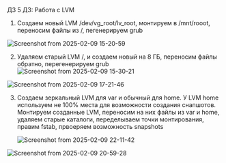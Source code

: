ДЗ 5 ДЗ: Работа с LVM

1. Создаем новый LVM /dev/vg_root/lv_root, монтируем в /mnt/rooot, переносим файлы из /, пегенерируем grub

![Screenshot from 2025-02-09 15-20-59](https://github.com/user-attachments/assets/26367265-a330-47cd-9a77-71a312d71e63)

2. Удаляем  старый LVM /, и создаем новый на 8 ГБ, переносим файлы обратно, перегенерируем grub
![Screenshot from 2025-02-09 15-30-21](https://github.com/user-attachments/assets/d1d2e67a-9f0b-4b1a-a49f-a2db6e6082d7)

![Screenshot from 2025-02-09 17-21-46](https://github.com/user-attachments/assets/c4f28f16-3de1-4835-b1da-a3468dd765e2)

3. Создаем зеркальный LVM для var и обычный для home. У LVM home используем не 100% места для возможности создания снапшотов. Монтируем созданные LVM,
   переносим на них файлы из var и home, удаляем старые каталоги, переделываем точки монтирования, правим fstab, првоеряем возможность snapshots

    ![Screenshot from 2025-02-09 22-11-42](https://github.com/user-attachments/assets/449b3326-ef1b-4818-9d12-45c80862047d)
   
![Screenshot from 2025-02-09 20-59-28](https://github.com/user-attachments/assets/bd4b3715-c934-40b8-b39a-6e3d377b16bd)
